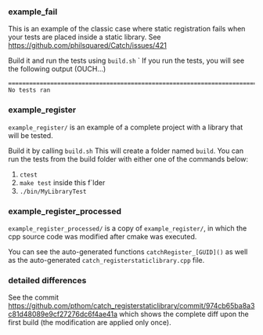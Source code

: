 ### example_fail
This is an example of the classic case where static registration fails when your tests are placed inside a static library.
See https://github.com/philsquared/Catch/issues/421

Build it and run the tests using `build.sh`
`
If you run the tests, you will see the following output (OUCH...)
```
==============================================================================
No tests ran
```

### example_register
`example_register/` is an example of a complete project with a library that will be tested.

Build it by calling `build.sh`
This will create a folder named `build`. 
You can run the tests from the build folder with either one of the commands below: 
1. `ctest` 
2. `make test` inside this f`lder
3. `./bin/MyLibraryTest`


### example_register_processed
`example_register_processed/` is a copy of `example_register/`, in which the cpp source code was modified after cmake was executed.

You can see the auto-generated functions `catchRegister_[GUID]()` as well as the auto-generated `catch_registerstaticlibrary.cpp` file.


### detailed differences

See the commit https://github.com/pthom/catch_registerstaticlibrary/commit/974cb65ba8a3c81d48089e9cf27276dc6f4ae41a
which shows the complete diff upon the first build (the modification are applied only once).

